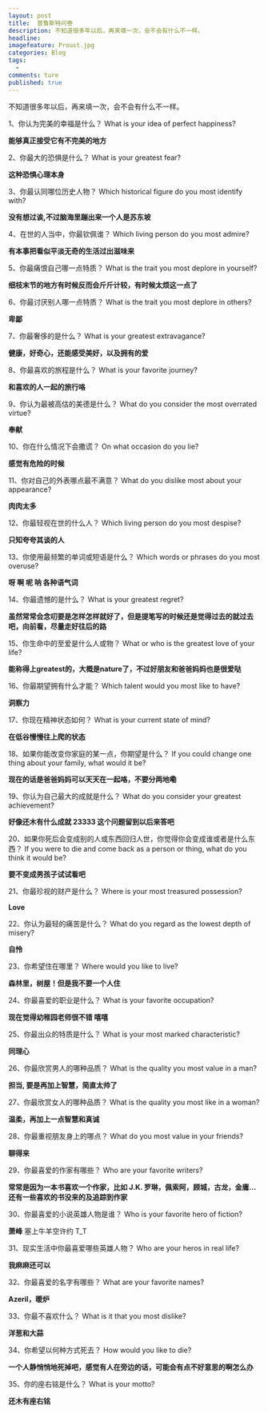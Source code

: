 ```yaml
---  
layout: post  
title:  普鲁斯特问卷
description: 不知道很多年以后，再来填一次，会不会有什么不一样。
headline: 
imagefeature: Proust.jpg
categories: Blog  
tags: 
  - 
comments: ture  
published: true  
---  
```


不知道很多年以后，再来填一次，会不会有什么不一样。

1、你认为完美的幸福是什么？
What is your idea of perfect happiness?

**能够真正接受它有不完美的地方**

2、你最大的恐惧是什么？
What is your greatest fear?

**这种恐惧心理本身**

3、你最认同哪位历史人物？
Which historical figure do you most identify with?

**没有想过诶,不过脑海里蹦出来一个人是苏东坡**

4、在世的人当中，你最钦佩谁？
Which living person do you most admire?

**有本事把看似平淡无奇的生活过出滋味来**

5、你最痛恨自己哪一点特质？
What is the trait you most deplore in yourself?

**细枝末节的地方有时候反而会斤斤计较，有时候太烦这一点了**

6、你最讨厌别人哪一点特质？
What is the trait you most deplore in others?

**卑鄙**

7、你最奢侈的是什么？
What is your greatest extravagance?

**健康，好奇心，还能感受美好，以及拥有的爱**

8、你最喜欢的旅程是什么？
What is your favorite journey?

**和喜欢的人一起的旅行咯**

9、你认为最被高估的美德是什么？
What do you consider the most overrated virtue?

**奉献**

10、你在什么情况下会撒谎？
On what occasion do you lie?

**感觉有危险的时候**

11、你对自己的外表哪点最不满意？
What  do you dislike most about your appearance?

**肉肉太多**

12、你最轻视在世的什么人？
Which living person do you most despise?

**只知夸夸其谈的人**

13、你使用最频繁的单词或短语是什么？
Which words or phrases do you most overuse?

**呀 啊 呢 呐 各种语气词**

14、你最遗憾的是什么？
What is your greatest regret?

**虽然常常会念叨要是怎样怎样就好了，但是提笔写的时候还是觉得过去的就过去吧，向前看，尽量走好往后的路**

15、你生命中的至爱是什么人或物？
What or who is the greatest love of your life?

**能称得上greatest的，大概是nature了，不过好朋友和爸爸妈妈也是很爱哒**

16、你最期望拥有什么才能？
Which talent would you most like to have?

**洞察力**

17、你现在精神状态如何？
What is your current state of mind?

**在低谷慢慢往上爬的状态**

18、如果你能改变你家庭的某一点，你期望是什么？
If you could change one thing about your family, what would it be?

**现在的话是爸爸妈妈可以天天在一起咯，不要分两地嘞** 


19、你认为自己最大的成就是什么？
What do you consider your greatest achievement?

**好像还木有什么成就 23333  这个问题留到以后来答吧**


20、如果你死后会变成别的人或东西回归人世，你觉得你会变成谁或者是什么东西？
If you were to die and come back as a person or thing, what do you think it would be?

**要不变成男孩子试试看吧**


21、你最珍视的财产是什么？
Where is your most treasured possession?

**Love**

22、你认为最轻的痛苦是什么？
What do you regard as the lowest depth of misery?

**自怜**

23、你希望住在哪里？
Where would you like to live?

**森林里，树屋！但是我不要一个人住**

24、你最喜爱的职业是什么？
What is your favorite occupation?

**现在觉得幼稚园老师很不错 嘻嘻**

25、你最出众的特质是什么？
What is your most marked characteristic?

**同理心**

26、你最欣赏男人的哪种品质？
What is the quality you most value in a man?

**担当, 要是再加上智慧，简直太帅了**

27、你最欣赏女人的哪种品质？
What is the quality you most like in a woman?

**温柔，再加上一点智慧和真诚**

28、你最重视朋友身上的哪点？
What do you most value in your friends?

**聊得来**

29、你最喜爱的作家有哪些？
Who are your favorite writers? 

**常常是因为一本书喜欢一个作家，比如 J.K. 罗琳，佩索阿，顾城，古龙，金庸...还有一些喜欢的书没来的及追踪到作家**

30、你最喜爱的小说英雄人物是谁？
Who is your favorite hero of fiction?

**萧峰**  塞上牛羊空许约 T_T

31、现实生活中你最喜爱哪些英雄人物？
Who are your heros in real life?

**我麻麻还可以**

32、你最喜爱的名字有哪些？
What are your favorite names?

**Azeril，暖炉**

33、你最不喜欢什么？
What is it that you most dislike?

**洋葱和大蒜**

34、你希望以何种方式死去？
How would you like to die?

**一个人静悄悄地死掉吧，感觉有人在旁边的话，可能会有点不好意思的啊怎么办**

35、你的座右铭是什么？
What is your motto?

**还木有座右铭**
